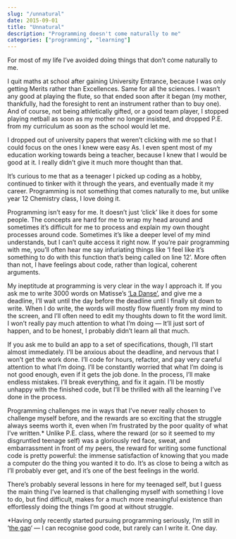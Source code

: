```yaml
---
slug: "/unnatural"
date: 2015-09-01
title: "Unnatural"
description: "Programming doesn't come naturally to me"
categories: ["programming", "learning"]
---
```


For most of my life I’ve avoided doing things that don’t come naturally to me.

I quit maths at school after gaining University Entrance, because I was only getting Merits rather than Excellences. Same for all the sciences. I wasn’t any good at playing the flute, so that ended soon after it began (my mother, thankfully, had the foresight to rent an instrument rather than to buy one). And of course, not being athletically gifted, or a good team player, I stopped playing netball as soon as my mother no longer insisted, and dropped P.E. from my curriculum as soon as the school would let me.

I dropped out of university papers that weren’t clicking with me so that I could focus on the ones I knew were easy As. I even spent most of my education working towards being a teacher, because I knew that I would be good at it. I really didn’t give it much more thought than that.

It’s curious to me that as a teenager I picked up coding as a hobby, continued to tinker with it through the years, and eventually made it my career. Programming is not something that comes naturally to me, but unlike year 12 Chemistry class, I love doing it.

Programming isn’t easy for me. It doesn’t just ‘click’ like it does for some people. The concepts are hard for me to wrap my head around and sometimes it’s difficult for me to process and explain my own thought processes around code. Sometimes it’s like a deeper level of my mind understands, but I can’t quite access it right now. If you’re pair programming with me, you’ll often hear me say infuriating things like ‘I feel like it’s something to do with this function that’s being called on line 12’. More often than not, I have feelings about code, rather than logical, coherent arguments.

My ineptitude at programming is very clear in the way I approach it. If you ask me to write 3000 words on Matisse’s [‘La Danse’](https://upload.wikimedia.org/wikipedia/en/2/2e/La_danse_(I)_by_Matisse.jpg), and give me a deadline, I’ll wait until the day before the deadline until I finally sit down to write. When I do write, the words will mostly flow fluently from my mind to the screen, and I’ll often need to edit my thoughts down to fit the word limit. I won’t really pay much attention to what I’m doing — It’ll just sort of happen, and to be honest, I probably didn’t learn all that much.

If you ask me to build an app to a set of specifications, though, I’ll start almost immediately. I’ll be anxious about the deadline, and nervous that I won’t get the work done. I’ll code for hours, refactor, and pay very careful attention to what I’m doing. I’ll be constantly worried that what I’m doing is not good enough, even if it gets the job done. In the process, I’ll make endless mistakes. I’ll break everything, and fix it again. I’ll be mostly unhappy with the finished code, but I’ll be thrilled with all the learning I’ve done in the process.

Programming challenges me in ways that I’ve never really chosen to challenge myself before, and the rewards are so exciting that the struggle always seems worth it, even when I’m frustrated by the poor quality of what I’ve written.* Unlike P.E. class, where the reward (or so it seemed to my disgruntled teenage self) was a gloriously red face, sweat, and embarrassment in front of my peers, the reward for writing some functional code is pretty powerful: the immense satisfaction of knowing that you made a computer do the thing you wanted it to do. It’s as close to being a witch as I’ll probably ever get, and it’s one of the best feelings in the world.

There’s probably several lessons in here for my teenaged self, but I guess the main thing I’ve learned is that challenging myself with something I love to do, but find difficult, makes for a much more meaningful existence than effortlessly doing the things I’m good at without struggle.

*Having only recently started pursuing programming seriously, I’m still in ‘[the gap](https://www.goodreads.com/quotes/309485-nobody-tells-this-to-people-who-are-beginners-i-wish)‘ — I can recognise good code, but rarely can I write it. One day.
